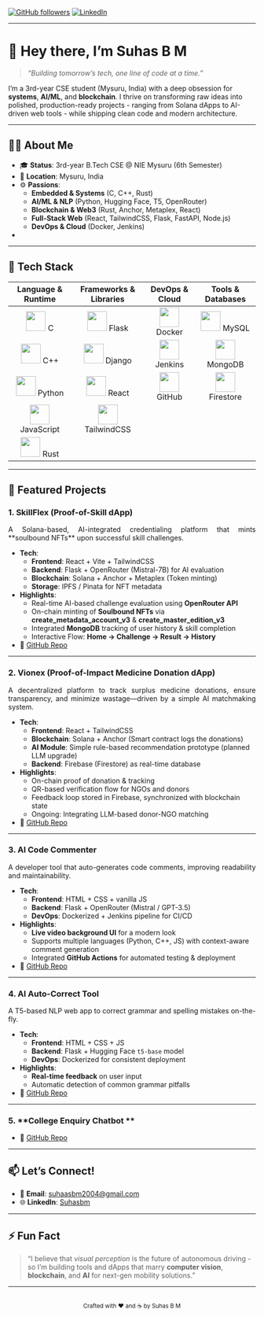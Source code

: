 <!--
  _____  ____   __  __ 
 / ____||  _ \ |  \/  |
| (___  | |_) || \  / |
 \___ \ |  _ < | |\/| |
 ____) || |_) || |  | |
|_____/ |____/ |_|  |_| 
-->
<!-- Badges -->
[![GitHub followers](https://img.shields.io/github/followers/suhasbm.svg?style=social)](https://github.com/suhasbm09)
[![LinkedIn](https://img.shields.io/badge/LinkedIn-Suhas%20B%20M-blue)](www.linkedin.com/in/suhas-b-m-88a179244)


---

# 👋 Hey there, I’m **Suhas B M**  
> _“Building tomorrow’s tech, one line of code at a time.”_

I’m a 3rd-year CSE student (Mysuru, India) with a deep obsession for **systems**, **AI/ML**, and **blockchain**. I thrive on transforming raw ideas into polished, production-ready projects - ranging from Solana dApps to AI-driven web tools - while shipping clean code and modern architecture.

---

## 🧑‍💻 About Me
- 🎓 **Status**: 3rd-year B.Tech CSE @ NIE Mysuru (6th Semester)  
- 📍 **Location**: Mysuru, India  
- ⚙️ **Passions**:  
  - **Embedded & Systems** (C, C++, Rust)  
  - **AI/ML & NLP** (Python, Hugging Face, T5, OpenRouter)  
  - **Blockchain & Web3** (Rust, Anchor, Metaplex, React)  
  - **Full-Stack Web** (React, TailwindCSS, Flask, FastAPI, Node.js)  
  - **DevOps & Cloud** (Docker, Jenkins)  
- 

---

## 🚀 Tech Stack

<div align="center">

| Language & Runtime                                                                 | Frameworks & Libraries                                                                 | DevOps & Cloud                                                                 | Tools & Databases                                                                 |
|:----------------------------------------------------------------------------------:|:--------------------------------------------------------------------------------------:|:------------------------------------------------------------------------------:|:---------------------------------------------------------------------------------:|
| <img width="40" src="https://cdn.jsdelivr.net/gh/devicons/devicon/icons/c/c-original.svg" /> C | <img width="40" src="https://cdn.jsdelivr.net/gh/devicons/devicon/icons/flask/flask-original.svg" /> Flask | <img width="40" src="https://cdn.jsdelivr.net/gh/devicons/devicon/icons/docker/docker-original.svg" /> Docker | <img width="40" src="https://cdn.jsdelivr.net/gh/devicons/devicon/icons/mysql/mysql-original.svg" /> MySQL |
| <img width="40" src="https://cdn.jsdelivr.net/gh/devicons/devicon/icons/cplusplus/cplusplus-original.svg" /> C++ | <img width="40" src="https://cdn.jsdelivr.net/gh/devicons/devicon/icons/django/django-original.svg" /> Django | <img width="40" src="https://cdn.jsdelivr.net/gh/devicons/devicon/icons/jenkins/jenkins-original.svg" /> Jenkins | <img width="40" src="https://cdn.jsdelivr.net/gh/devicons/devicon/icons/mongodb/mongodb-original.svg" /> MongoDB |
| <img width="40" src="https://cdn.jsdelivr.net/gh/devicons/devicon/icons/python/python-original.svg" /> Python | <img width="40" src="https://cdn.jsdelivr.net/gh/devicons/devicon/icons/react/react-original.svg" /> React | <img width="40" src="https://cdn.jsdelivr.net/gh/devicons/devicon/icons/github/github-original.svg" /> GitHub | <img width="40" src="https://cdn.jsdelivr.net/gh/devicons/devicon/icons/firebase/firebase-plain.svg" /> Firestore |
| <img width="40" src="https://cdn.jsdelivr.net/gh/devicons/devicon/icons/javascript/javascript-original.svg" /> JavaScript | <img width="40" src="https://cdn.jsdelivr.net/gh/devicons/devicon/icons/tailwindcss/tailwindcss-plain.svg" /> TailwindCSS |  |  |
| <img width="40" src="https://cdn.jsdelivr.net/gh/devicons/devicon/icons/rust/rust-plain.svg" /> Rust |  |  |  |

</div>


---

## 💼 Featured Projects

### 1. **SkillFlex (Proof-of-Skill dApp)**  
<p align="justify">
A Solana-based, AI-integrated credentialing platform that mints **soulbound NFTs** upon successful skill challenges.  
</p>

- **Tech**:  
  - **Frontend**: React + Vite + TailwindCSS  
  - **Backend**: Flask + OpenRouter (Mistral-7B) for AI evaluation  
  - **Blockchain**: Solana + Anchor + Metaplex (Token minting)  
  - **Storage**: IPFS / Pinata for NFT metadata  
- **Highlights**:  
  - Real-time AI-based challenge evaluation using **OpenRouter API**  
  - On-chain minting of **Soulbound NFTs** via **create_metadata_account_v3** & **create_master_edition_v3**  
  - Integrated **MongoDB** tracking of user history & skill completion  
  - Interactive Flow: **Home → Challenge → Result → History**  
- 🔗 [GitHub Repo](https://github.com/suhasbm09/SKILL_FLEX)  

---

### 2. **Vionex (Proof-of-Impact Medicine Donation dApp)**  
<p align="justify">
A decentralized platform to track surplus medicine donations, ensure transparency, and minimize wastage—driven by a simple AI matchmaking system.  
</p>

- **Tech**:  
  - **Frontend**: React + TailwindCSS  
  - **Blockchain**: Solana + Anchor (Smart contract logs the donations)  
  - **AI Module**: Simple rule-based recommendation prototype (planned LLM upgrade)  
  - **Backend**: Firebase (Firestore) as real-time database  
- **Highlights**:  
  - On-chain proof of donation & tracking  
  - QR-based verification flow for NGOs and donors  
  - Feedback loop stored in Firebase, synchronized with blockchain state  
  - Ongoing: Integrating LLM-based donor-NGO matching  
- 🔗 [GitHub Repo](https://github.com/suhasbm09/Vionex)  

---

### 3. **AI Code Commenter**  
<p align="justify">
A developer tool that auto-generates code comments, improving readability and maintainability.  
</p>

- **Tech**:  
  - **Frontend**: HTML + CSS + vanilla JS  
  - **Backend**: Flask + OpenRouter (Mistral / GPT-3.5)  
  - **DevOps**: Dockerized + Jenkins pipeline for CI/CD  
- **Highlights**:  
  - **Live video background UI** for a modern look  
  - Supports multiple languages (Python, C++, JS) with context-aware comment generation  
  - Integrated **GitHub Actions** for automated testing & deployment  
- 🔗 [GitHub Repo](https://github.com/suhasbm09/ai-code-commenter)  

---

### 4. **AI Auto-Correct Tool**  
<p align="justify">
A T5-based NLP web app to correct grammar and spelling mistakes on-the-fly.  
</p>

- **Tech**:  
  - **Frontend**: HTML + CSS + JS  
  - **Backend**: Flask + Hugging Face `t5-base` model  
  - **DevOps**: Dockerized for consistent deployment  
- **Highlights**:  
  - **Real-time feedback** on user input  
  - Automatic detection of common grammar pitfalls  
- 🔗 [GitHub Repo](https://github.com/suhasbm09/ai-auto-correct)  

---

### 5. **College Enquiry Chatbot **  
  
- 🔗 [GitHub Repo](https://github.com/suhasbm09/college-chatbot)  


---

## 📫 Let’s Connect!
- 📧 **Email**: [suhaasbm2004@gmail.com](mailto:suhaasbm2004@gmail.com)  
- 🌐 **LinkedIn**: [Suhasbm](www.linkedin.com/in/suhas-b-m-88a179244)  
 
---

## ⚡ Fun Fact
> “I believe that *visual perception* is the future of autonomous driving - so I’m building tools and dApps that marry **computer vision**, **blockchain**, and **AI** for next-gen mobility solutions.”

---

  
<div align="center">
  <br>
  <sub>Crafted with ❤️ and ☕ by Suhas B M</sub>  
</div>
